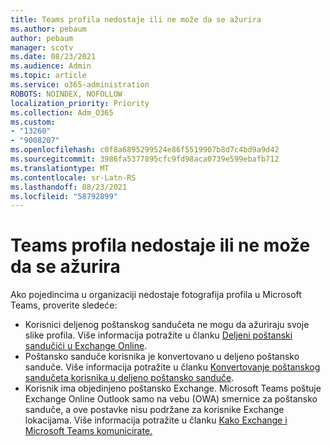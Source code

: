 ```yaml
---
title: Teams profila nedostaje ili ne može da se ažurira
ms.author: pebaum
author: pebaum
manager: scotv
ms.date: 08/23/2021
ms.audience: Admin
ms.topic: article
ms.service: o365-administration
ROBOTS: NOINDEX, NOFOLLOW
localization_priority: Priority
ms.collection: Adm_O365
ms.custom:
- "13260"
- "9008207"
ms.openlocfilehash: c0f8a6895299524e86f5519907b8d7c4bd9a9d42
ms.sourcegitcommit: 3986fa5377895cfc9fd98aca0739e599ebafb712
ms.translationtype: MT
ms.contentlocale: sr-Latn-RS
ms.lasthandoff: 08/23/2021
ms.locfileid: "58792899"
---
```

# <a name="teams-profile-photo-is-missing-or-cant-be-updated"></a>Teams profila nedostaje ili ne može da se ažurira

Ako pojedincima u organizaciji nedostaje fotografija profila u Microsoft Teams, proverite sledeće: 

- Korisnici deljenog poštanskog sandučeta ne mogu da ažuriraju svoje slike profila. Više informacija potražite u članku [Deljeni poštanski sandučići u Exchange Online](https://docs.microsoft.com/exchange/collaboration-exo/shared-mailboxes). 
- Poštansko sanduče korisnika je konvertovano u deljeno poštansko sanduče. Više informacija potražite u članku [Konvertovanje poštanskog sandučeta korisnika u deljeno poštansko sanduče](https://docs.microsoft.com/microsoft-365/admin/email/convert-user-mailbox-to-shared-mailbox). 
- Korisnik ima objedinjeno poštansko Exchange. Microsoft Teams poštuje Exchange Online Outlook samo na vebu (OWA) smernice za poštansko sanduče, a ove postavke nisu podržane za korisnike Exchange lokacijama. Više informacija potražite u članku [Kako Exchange i Microsoft Teams komunicirate.](https://docs.microsoft.com/MicrosoftTeams/exchange-teams-interact) 